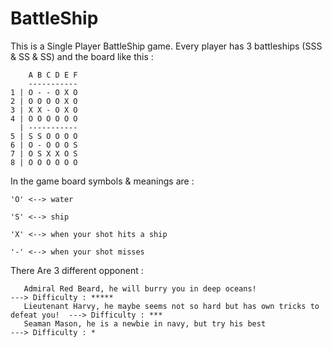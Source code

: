 # BattleShip
This is a Single Player BattleShip game. Every player has 3 battleships (SSS & SS & SS) and the board like this :

        A B C D E F
        -----------
    1 | O - - O X O
    2 | O O O O X O
    3 | X X - O X O
    4 | O O O O O O
      | -----------
    5 | S S O O O O
    6 | O - O O O S
    7 | O S X X O S
    8 | O O O O O O
    
In the game board symbols & meanings are :

    'O' <--> water

    'S' <--> ship

    'X' <--> when your shot hits a ship

    '-' <--> when your shot misses
    
There Are 3 different opponent :

       Admiral Red Beard, he will burry you in deep oceans!                            ---> Difficulty : *****
       Lieutenant Harvy, he maybe seems not so hard but has own tricks to defeat you!  ---> Difficulty : ***
       Seaman Mason, he is a newbie in navy, but try his best                          ---> Difficulty : *
